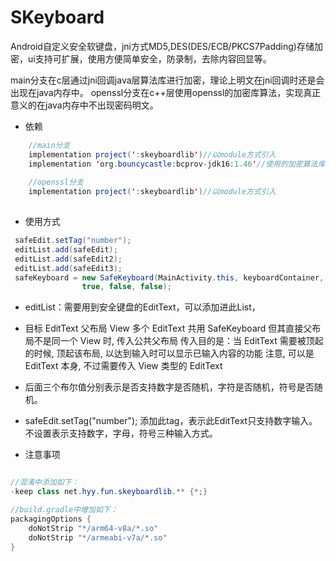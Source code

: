 # **SKeyboard**
Android自定义安全软键盘，jni方式MD5,DES(DES/ECB/PKCS7Padding)存储加密，ui支持可扩展，使用方便简单安全，防录制，去除内容回显等。

main分支在c层通过jni回调java层算法库进行加密，理论上明文在jni回调时还是会出现在java内存中。
openssl分支在c++层使用openssl的加密库算法，实现真正意义的在java内存中不出现密码明文。

- 依赖

```java
    //main分支
    implementation project(':skeyboardlib')//以module方式引入
    implementation 'org.bouncycastle:bcprov-jdk16:1.46'//使用的加密算法库
    
    //openssl分支
    implementation project(':skeyboardlib')//以module方式引入
    
```


- 使用方式

```java
 safeEdit.setTag("number");
 editList.add(safeEdit);
 editList.add(safeEdit2);
 editList.add(safeEdit3);
 safeKeyboard = new SafeKeyboard(MainActivity.this, keyboardContainer, editList,scroll_layout,
                true, false, false);
```
- editList：需要用到安全键盘的EditText，可以添加进此List，
- 目标 EditText 父布局 View
  多个 EditText 共用 SafeKeyboard 但其直接父布局不是同一个 View 时, 传入公共父布局
  传入目的是：当 EditText 需要被顶起的时候, 顶起该布局, 以达到输入时可以显示已输入内容的功能
  注意, 可以是 EditText 本身, 不过需要传入 View 类型的 EditText
- 后面三个布尔值分别表示是否支持数字是否随机，字符是否随机，符号是否随机。
-  safeEdit.setTag("number"); 添加此tag，表示此EditText只支持数字输入。不设置表示支持数字，字母，符号三种输入方式。

- 注意事项

```java

//混淆中添加如下：
-keep class net.hyy.fun.skeyboardlib.** {*;}

//build.gradle中增加如下：
packagingOptions {
    doNotStrip "*/arm64-v8a/*.so"
    doNotStrip "*/armeabi-v7a/*.so"
}

```                 



